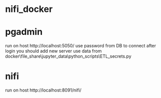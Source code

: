 # nifi_docker

# pgadmin
run on host http://localhost:5050/
use password from DB to connect
after login you should add new server
use data from docker\file_share\jupyter_data\python_scripts\ETL_secrets.py

# nifi
run on host http://localhost:8091/nifi/